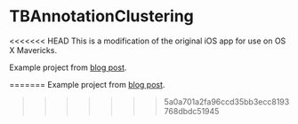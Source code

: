TBAnnotationClustering
======================

<<<<<<< HEAD
This is a modification of the original iOS app for use on OS X Mavericks.

Example project from [blog post](http://robots.thoughtbot.com/how-to-handle-large-amounts-of-data-on-maps/).

=======
Example project from [blog post](http://robots.thoughtbot.com/how-to-handle-large-amounts-of-data-on-maps/).
>>>>>>> 5a0a701a2fa96ccd35bb3ecc8193768dbdc51945
